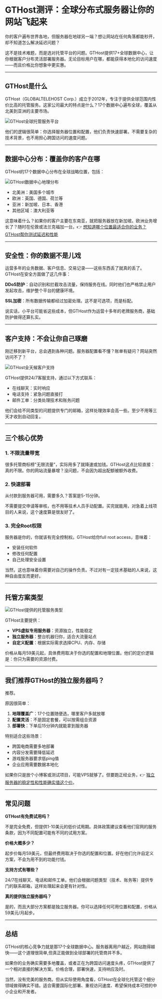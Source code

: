 # GTHost测评：全球分布式服务器让你的网站飞起来

你的客户遍布世界各地，但服务器在地球另一端？想让网站在任何角落都能秒开，却不知道怎么解决延迟问题？

这不是技术难题，而是选对托管平台的问题。GTHost提供17+全球数据中心，让你根据客户分布灵活部署服务器。无论目标用户在哪，都能获得本地化的访问速度——而且价格比你想象中更实惠。

---

## GTHost是什么

GTHost（GLOBALTELEHOST Corp.）成立于2012年，专注于提供全球范围内性价比高的托管服务。这家公司最大的特点是什么？17个数据中心遍布全球，覆盖从北美到亚洲的主要市场。

![GTHost全球托管服务平台](image/57750863.webp)

他们的逻辑很简单：你选择服务器位置和配置，他们负责快速部署。不需要复杂的技术背景，也不用担心跨国访问的速度问题。

---

## 数据中心分布：覆盖你的客户在哪

GTHost的17个数据中心分布在全球战略位置，包括：

![GTHost数据中心地理分布](image/613801796989.webp)

- 北美洲：美国多个城市
- 欧洲：英国、德国、荷兰等
- 亚洲：新加坡、日本、香港
- 其他区域：澳大利亚等

这意味着什么？如果你的客户主要在东南亚，就把服务器放在新加坡。欧洲业务增长了？随时在伦敦或法兰克福加一台。👉 [想知道哪个位置最适合你的业务？GTHost帮你测试延迟和性能](https://cp.gthost.com/en/join/72c7e6b2fc118929f9ede2978f008806)

---

## 安全性：你的数据不是儿戏

运营多年的业务数据、客户信息、交易记录——这些东西丢了就真的丢了。GTHost在安全方面做了这几件事：

**DDoS防护**：自动识别和拦截攻击流量，保持服务在线。同时他们也严格禁止用户发起攻击，维护整个平台的健康环境。

**SSL加密**：所有数据传输都经过加密处理。这不是可选项，而是标配。

说实话，小平台可能省这些成本，但GTHost作为运营十多年的老牌服务商，基础防护做得还算扎实。

---

## 客户支持：不会让你自己琢磨

刚迁移到新平台，总会遇到各种问题。服务器配置看不懂？账单有疑问？网站突然访问不了？

![GTHost全天候客户支持](image/1995131638772.webp)

GTHost提供24/7客服支持，通过以下方式联系：
- 在线聊天：实时响应
- 电话支持：紧急问题直接打
- 邮件工单：分类处理技术和账务问题

他们会给不同类型的问题提供专门的邮箱，这样处理效率会高一些。至少不用等三天才收到自动回复。

---

## 三个核心优势

### 1. 不限流量带宽

很多托管商标榜"无限流量"，实际用多了就降速或加钱。GTHost这点比较直接：真的不限。你的网站流量暴增？没问题，不会因为超出配额被额外收费。

### 2. 快速部署

从付款到服务器可用，需要多久？答案是5-15分钟。

不需要提交申请等审核，也不用等技术人员手动配置。买完就能用，对急着上线项目的人来说，这个速度算是很友好了。

### 3. 完全Root权限

服务器是你的，你就该有完全控制权。GTHost给你full root access，意味着：
- 安装任何软件
- 修改任何配置
- 自己处理安全设置

当然，这也意味着你需要对自己的操作负责。不过对有一定技术基础的人来说，这种自由度反而更好。

---

## 托管方案类型

![GTHost提供的托管服务类型](image/89236220.webp)

GTHost主要提供：
- **VPS虚拟专用服务器**：资源独立，性能稳定
- **独立服务器**：整台机器归你，适合大流量站点
- **自定义配置**：根据实际需求选择CPU、内存、存储

价格从每月59美元起，具体费用取决于你选的配置和地理位置。他们的定价逻辑是：你只为需要的资源付费。

---

## 我们推荐GTHost的独立服务器吗？

推荐。

原因很简单：
1. **地理覆盖广**：17个位置随便选，哪里客户多就放哪
2. **配置灵活**：不是固定套餐，可以按需组合资源
3. **部署快**：下单后15分钟内就能拿到服务器

特别适合这些场景：
- 跨国电商需要多地部署
- 内容分发需要降低延迟
- 游戏服务器要求低ping值
- 企业应用需要数据本地化

如果你只是放个小博客或测试项目，可能VPS就够了。但要跑正经业务，👉 [独立服务器的稳定性和性能确实值这个价](https://cp.gthost.com/en/join/72c7e6b2fc118929f9ede2978f008806)。

---

## 常见问题

**GTHost有免费试用吗？**

不是完全免费，但提供1-10美元的低价试用期。具体政策建议查看他们官网的服务条款，因为不同配置可能有不同的试用方案。

**价格大概多少？**

起步价每月59美元，但最终费用取决于你选的配置和位置。好在他们允许自定义方案，不会为用不到的功能付钱。

**支持方式有哪些？**

24/7在线聊天、电话和邮件工单。他们会根据问题类型（技术、账务等）提供专门的联系邮箱，这样处理起来会更有针对性。

**真的提供独立服务器吗？**

是的，而且大部分方案都是独立服务器。你可以选择任何可用位置和配置，价格从59美元/月起步。

---

## 总结

GTHost的核心竞争力就是那17个全球数据中心。服务器离用户越近，网站跑得越快——这个道理很简单,但真正能做到全球部署的托管商并不多。

如果你的业务确实需要多地覆盖，或者正在为跨国访问速度头疼，GTHost提供了一个相对直接的解决方案。价格合理，部署快速，支持响应及时。

当然，没有完美的服务商。但从实际使用角度看，GTHost在全球化托管这个细分领域做得确实不错。适合需要国际化部署、重视访问速度、希望保持成本可控的中小企业和开发者。
